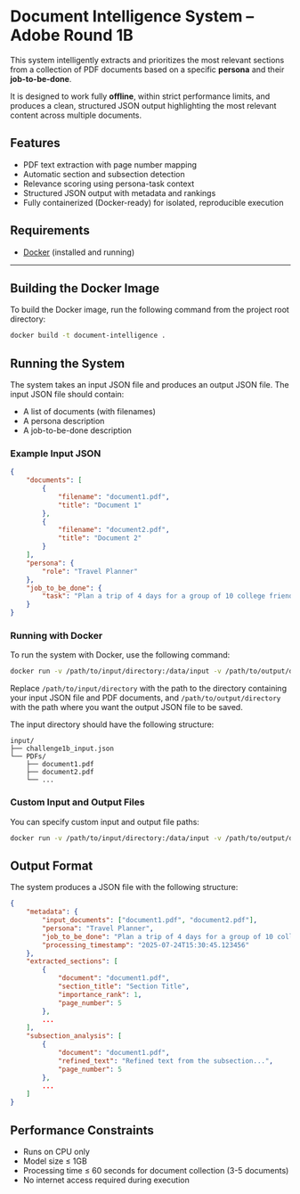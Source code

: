 #  Document Intelligence System – Adobe Round 1B

This system intelligently extracts and prioritizes the most relevant sections from a collection of PDF documents based on a specific **persona** and their **job-to-be-done**.

It is designed to work fully **offline**, within strict performance limits, and produces a clean, structured JSON output highlighting the most relevant content across multiple documents.


##  Features

-  PDF text extraction with page number mapping
-  Automatic section and subsection detection
-  Relevance scoring using persona-task context
-  Structured JSON output with metadata and rankings
-  Fully containerized (Docker-ready) for isolated, reproducible execution

##  Requirements 

- [Docker](https://www.docker.com/) (installed and running)

---

## Building the Docker Image

To build the Docker image, run the following command from the project root directory:

```bash
docker build -t document-intelligence .
```

## Running the System

The system takes an input JSON file and produces an output JSON file. The input JSON file should contain:

- A list of documents (with filenames)
- A persona description
- A job-to-be-done description

### Example Input JSON

```json
{
    "documents": [
        {
            "filename": "document1.pdf",
            "title": "Document 1"
        },
        {
            "filename": "document2.pdf",
            "title": "Document 2"
        }
    ],
    "persona": {
        "role": "Travel Planner"
    },
    "job_to_be_done": {
        "task": "Plan a trip of 4 days for a group of 10 college friends."
    }
}
```

### Running with Docker

To run the system with Docker, use the following command:

```bash
docker run -v /path/to/input/directory:/data/input -v /path/to/output/directory:/data/output document-intelligence
```

Replace `/path/to/input/directory` with the path to the directory containing your input JSON file and PDF documents, and `/path/to/output/directory` with the path where you want the output JSON file to be saved.

The input directory should have the following structure:

```
input/
├── challenge1b_input.json
└── PDFs/
    ├── document1.pdf
    ├── document2.pdf
    └── ...
```

### Custom Input and Output Files

You can specify custom input and output file paths:

```bash
docker run -v /path/to/input/directory:/data/input -v /path/to/output/directory:/data/output document-intelligence --input /data/input/custom_input.json --output /data/output/custom_output.json
```

## Output Format

The system produces a JSON file with the following structure:

```json
{
    "metadata": {
        "input_documents": ["document1.pdf", "document2.pdf"],
        "persona": "Travel Planner",
        "job_to_be_done": "Plan a trip of 4 days for a group of 10 college friends.",
        "processing_timestamp": "2025-07-24T15:30:45.123456"
    },
    "extracted_sections": [
        {
            "document": "document1.pdf",
            "section_title": "Section Title",
            "importance_rank": 1,
            "page_number": 5
        },
        ...
    ],
    "subsection_analysis": [
        {
            "document": "document1.pdf",
            "refined_text": "Refined text from the subsection...",
            "page_number": 5
        },
        ...
    ]
}
```

## Performance Constraints

- Runs on CPU only
- Model size ≤ 1GB
- Processing time ≤ 60 seconds for document collection (3-5 documents)
- No internet access required during execution
